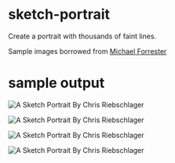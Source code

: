 sketch-portrait
===============

Create a portrait with thousands of faint lines.

Sample images borrowed from [Michael Forrester](http://www.flickr.com/photos/michael_forester/)

sample output
===============

![A Sketch Portrait By Chris Riebschlager](http://farm9.staticflickr.com/8467/8423191376_38e2fa0df6_z.jpg)

![A Sketch Portrait By Chris Riebschlager](http://farm9.staticflickr.com/8493/8423191988_fbc5d1144e_z.jpg)

![A Sketch Portrait By Chris Riebschlager](http://farm9.staticflickr.com/8220/8422096947_8e92abe490_z.jpg)

![A Sketch Portrait By Chris Riebschlager](http://farm9.staticflickr.com/8082/8423193376_b165db40f8_z.jpg)